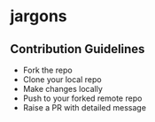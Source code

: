 # jargons

## Contribution Guidelines
- Fork the repo
- Clone your local repo
- Make changes locally
- Push to your forked remote repo
- Raise a PR with detailed message